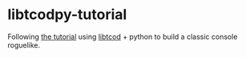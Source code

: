 # libtcodpy-tutorial
Following [the tutorial](http://www.roguebasin.com/index.php?title=Complete_Roguelike_Tutorial,_using_python%2Blibtcod) using [libtcod](https://bitbucket.org/libtcod/libtcod/) + python to build a classic console roguelike.
